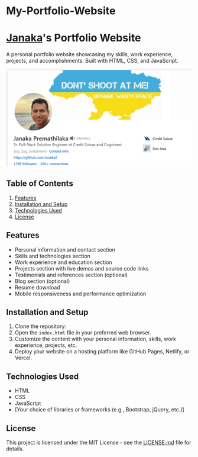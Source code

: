 # My-Portfolio-Website
# [Janaka](https://www.linkedin.com/in/janakap/)'s Portfolio Website

A personal portfolio website showcasing my skills, work experience, projects, and accomplishments. Built with HTML, CSS, and JavaScript.

![Portfolio Website Preview](./home.png)

## Table of Contents

1. [Features](#features)
2. [Installation and Setup](#installation-and-setup)
3. [Technologies Used](#technologies-used)
4. [License](#license)

## Features

- Personal information and contact section
- Skills and technologies section
- Work experience and education section
- Projects section with live demos and source code links
- Testimonials and references section (optional)
- Blog section (optional)
- Resume download
- Mobile responsiveness and performance optimization

## Installation and Setup

1. Clone the repository:
2. Open the `index.html` file in your preferred web browser.
3. Customize the content with your personal information, skills, work experience, projects, etc.
4. Deploy your website on a hosting platform like GitHub Pages, Netlify, or Vercel.

## Technologies Used

- HTML
- CSS
- JavaScript
- [Your choice of libraries or frameworks (e.g., Bootstrap, jQuery, etc.)]

## License

This project is licensed under the MIT License - see the [LICENSE.md](LICENSE.md) file for details.
